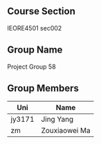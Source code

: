 ## Course Section
IEORE4501 sec002
## Group Name
Project Group 58
## Group Members
Uni | Name
------ | -------------
jy3171 | Jing Yang
zm     | Zouxiaowei Ma
